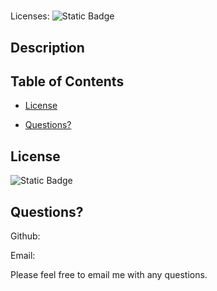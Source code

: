 
# 

Licenses: ![Static Badge](https://img.shields.io/badge/-blue) 
 

## Description


## Table of Contents



* [License](#license)




* [Questions?](#questions)







## License
![Static Badge](https://img.shields.io/badge/-blue) 










## Questions?
Github: [](https://github.com/) 

Email: [](mailto:) 

Please feel free to email me with any questions.

